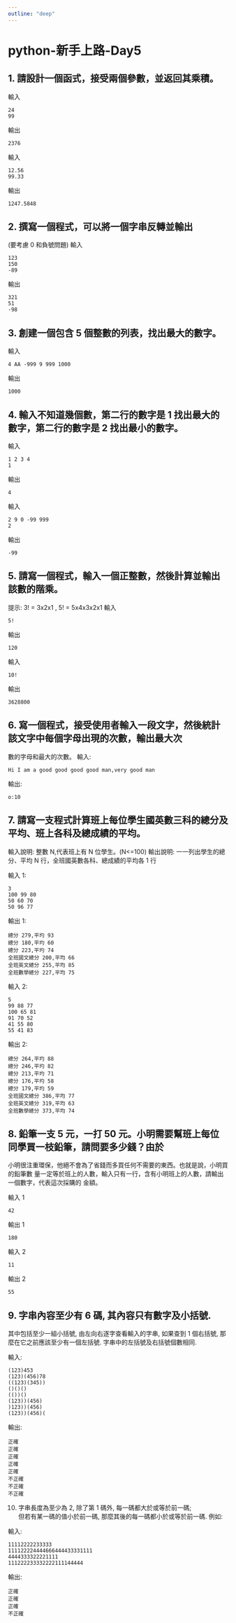 ```yaml
---
outline: "deep"
---
```


# python-新手上路-Day5

## 1. 請設計一個函式，接受兩個參數，並返回其乘積。

輸入

```
24
99
```

輸出

```
2376
```

輸入

```
12.56
99.33
```

輸出

```
1247.5848
```

## 2. 撰寫一個程式，可以將一個字串反轉並輸出

(要考慮 0 和負號問題)
輸入

```
123
150
-89
```

輸出

```
321
51
-98
```

## 3. 創建一個包含 5 個整數的列表，找出最大的數字。

輸入

```
4 AA -999 9 999 1000
```

輸出

```
1000
```

## 4. 輸入不知道幾個數，第二行的數字是 1 找出最大的數字，第二行的數字是 2 找出最小的數字。

輸入

```
1 2 3 4
1
```

輸出

```
4
```

輸入

```
2 9 0 -99 999
2
```

輸出

```
-99
```

## 5. 請寫一個程式，輸入一個正整數，然後計算並輸出該數的階乘。

提示: 3! = 3x2x1 , 5! = 5x4x3x2x1
輸入

```
5!
```

輸出

```
120
```

輸入

```
10!
```

輸出

```
3628800
```

## 6. 寫一個程式，接受使用者輸入一段文字，然後統計該文字中每個字母出現的次數，輸出最大次

數的字母和最大的次數。
輸入:

```
Hi I am a good good good good man,very good man
```

輸出:

```
o:10
```

## 7. 請寫一支程式計算班上每位學生國英數三科的總分及平均、班上各科及總成績的平均。

輸入說明: 整數 N,代表班上有 N 位學生。(N<=100)
輸出說明: 一一列出學生的總分、平均 N 行，全班國英數各科、總成績的平均各 1 行

輸入 1:

```
3
100 99 80
50 60 70
50 96 77
```

輸出 1:

```
總分 279,平圴 93
總分 180,平圴 60
總分 223,平圴 74
全班國文總分 200,平均 66
全班英文總分 255,平均 85
全班數學總分 227,平均 75
```

輸入 2:

```
5
99 88 77
100 65 81
91 70 52
41 55 80
55 41 83
```

輸出 2:

```
總分 264,平圴 88
總分 246,平圴 82
總分 213,平圴 71
總分 176,平圴 58
總分 179,平圴 59
全班國文總分 386,平均 77
全班英文總分 319,平均 63
全班數學總分 373,平均 74
```

## 8. 鉛筆一支 5 元，一打 50 元。小明需要幫班上每位同學買一枝鉛筆，請問要多少錢？由於

小明很注重環保，他絕不會為了省錢而多買任何不需要的東西。也就是說，小明買的鉛筆數
量一定等於班上的人數，輸入只有一行，含有小明班上的人數，請輸出一個數字，代表這次採購的
金額。

輸入 1

```
42
```

輸出 1

```
180
```

輸入 2

```
11
```

輸出 2

```
55
```

## 9. 字串內容至少有 6 碼, 其內容只有數字及小括號.

其中包括至少一組小括號,
由左向右逐字查看輸入的字串, 如果查到 1 個右括號, 那麼在它之前應該至少有一個左括號.
字串中的左括號及右括號個數相同.

輸入:

```
(123)453
(123)(456)78
((123)(345))
()()()
(())()
(123))(456)
)123))(456)
(123))(456)(
```

輸出:

```
正確
正確
正確
正確
正確
不正確
不正確
不正確
```

10. 字串長度為至少為 2, 除了第 1 碼外, 每一碼都大於或等於前一碼;  
    但若有某一碼的值小於前一碼, 那麼其後的每一碼都小於或等於前一碼.
    例如:

輸入:

```
11112222233333
111122224444666444433331111
4444333322221111
111222233332222111144444
```

輸出:

```
正確
正確
正確
不正確
```
